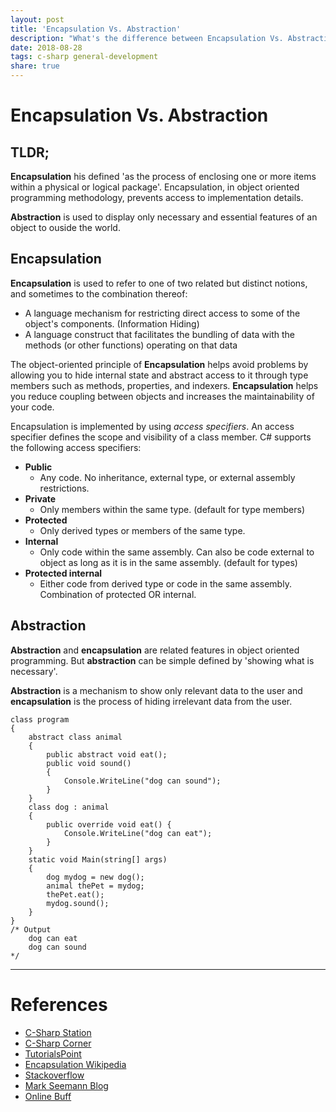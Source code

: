 ```yaml
---
layout: post
title: 'Encapsulation Vs. Abstraction'
description: "What's the difference between Encapsulation Vs. Abstraction?"
date: 2018-08-28
tags: c-sharp general-development
share: true
---
```


# Encapsulation Vs. Abstraction

## TLDR;

**Encapsulation** his defined 'as the process of enclosing one or more items within a physical or logical package'. Encapsulation, in object oriented programming methodology, prevents access to implementation details.

**Abstraction** is used to display only necessary and essential features of an object to ouside the world.

## Encapsulation

**Encapsulation** is used to refer to one of two related but distinct notions, and sometimes to the combination thereof:

-    A language mechanism for restricting direct access to some of the object's components. (Information Hiding)
-    A language construct that facilitates the bundling of data with the methods (or other functions) operating on that data

The object-oriented principle of **Encapsulation** helps avoid problems by allowing you to hide internal state and abstract access to it through type members such as methods, properties, and indexers. **Encapsulation** helps you reduce coupling between objects and increases the maintainability of your code.

Encapsulation is implemented by using _access specifiers_. An access specifier defines the scope and visibility of a class member. C# supports the following access specifiers:

-    **Public**
     -    Any code. No inheritance, external type, or external assembly restrictions.
-    **Private**
     -    Only members within the same type. (default for type members)
-    **Protected**
     -    Only derived types or members of the same type.
-    **Internal**
     -    Only code within the same assembly. Can also be code external to object as long as it is in the same assembly. (default for types)
-    **Protected internal**
     -    Either code from derived type or code in the same assembly. Combination of protected OR internal.

## Abstraction

**Abstraction** and **encapsulation** are related features in object oriented programming. But **abstraction** can be simple defined by 'showing what is necessary'.

**Abstraction** is a mechanism to show only relevant data to the user and **encapsulation** is the process of hiding irrelevant data from the user.

    class program
    {
        abstract class animal
        {
            public abstract void eat();
            public void sound()
            {
                Console.WriteLine("dog can sound");
            }
        }
        class dog : animal
        {
            public override void eat() {
                Console.WriteLine("dog can eat");
            }
        }
        static void Main(string[] args)
        {
            dog mydog = new dog();
            animal thePet = mydog;
            thePet.eat();
            mydog.sound();
        }
    }
    /* Output
        dog can eat
        dog can sound
    */

---

# References

-    [C-Sharp Station](https://csharp-station.com/Tutorial/CSharp/Lesson19)
-    [C-Sharp Corner](https://www.c-sharpcorner.com/uploadfile/4624e9/abstraction-in-C-Sharp/)
-    [TutorialsPoint](https://www.tutorialspoint.com/csharp/csharp_encapsulation.htm)
-    [Encapsulation Wikipedia](<https://en.wikipedia.org/wiki/Encapsulation_(computer_programming)>)
-    [Stackoverflow](https://stackoverflow.com/questions/16938667/how-abstraction-and-encapsulation-differ)
-    [Mark Seemann Blog](http://blog.ploeh.dk/2012/11/27/Encapsulationofproperties/)
-    [Online Buff](https://www.onlinebuff.com/article_oops-principle-abstraction-in-c-with-an-example-and-explanation_5.html)
